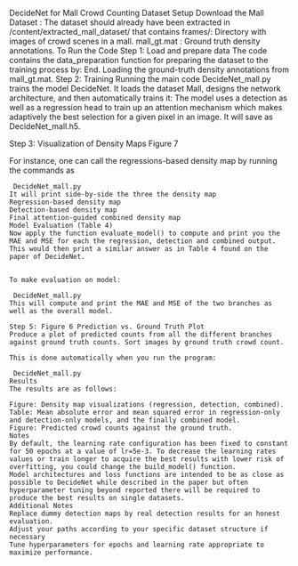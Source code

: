 DecideNet for Mall Crowd Counting Dataset Setup Download the Mall Dataset : The dataset should already have been extracted in /content/extracted_mall_dataset/ that contains frames/: Directory with images of crowd scenes in a mall. mall_gt.mat : Ground truth density annotations. To Run the Code Step 1: Load and prepare data The code contains the data_preparation function for preparing the dataset to the training process by: End.
Loading the ground-truth density annotations from mall_gt.mat.
Step 2: Training
Running the main code DecideNet_mall.py trains the model DecideNet. It loads the dataset Mall, designs the network architecture, and then automatically trains it:
The model uses a detection as well as a regression head to train up an attention mechanism which makes adaptively the best selection for a given pixel in an image. It will save as DecideNet_mall.h5.

Step 3: Visualization of Density Maps Figure 7

For instance, one can call the regressions-based density map by running the commands as
```
 DecideNet_mall.py
It will print side-by-side the three the density map
Regression-based density map
Detection-based density map
Final attention-guided combined density map
Model Evaluation (Table 4)
Now apply the function evaluate_model() to compute and print you the MAE and MSE for each the regression, detection and combined output.
This would then print a similar answer as in Table 4 found on the paper of DecideNet.
 

To make evaluation on model:
  
 DecideNet_mall.py
This will compute and print the MAE and MSE of the two branches as well as the overall model.

Step 5: Figure 6 Prediction vs. Ground Truth Plot
Produce a plot of predicted counts from all the different branches against ground truth counts. Sort images by ground truth crowd count.

This is done automatically when you run the program:

 DecideNet_mall.py
Results
The results are as follows:

Figure: Density map visualizations (regression, detection, combined).
Table: Mean absolute error and mean squared error in regression-only and detection-only models, and the finally combined model.
Figure: Predicted crowd counts against the ground truth.
Notes
By default, the learning rate configuration has been fixed to constant for 50 epochs at a value of lr=5e-3. To decrease the learning rates values or train longer to acquire the best results with lower risk of overfitting, you could change the build_model() function.
Model architectures and loss functions are intended to be as close as possible to DecideNet while described in the paper but often hyperparameter tuning beyond reported there will be required to produce the best results on single datasets.
Additional Notes
Replace dummy detection maps by real detection results for an honest evaluation.
Adjust your paths according to your specific dataset structure if necessary
Tune hyperparameters for epochs and learning rate appropriate to maximize performance.
